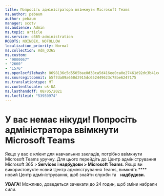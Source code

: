 ```yaml
---
title: Попросіть адміністратора ввімкнути Microsoft Teams
ms.author: pebaum
author: pebaum
manager: scotv
ms.audience: Admin
ms.topic: article
ms.service: o365-administration
ROBOTS: NOINDEX, NOFOLLOW
localization_priority: Normal
ms.collection: Adm_O365
ms.custom:
- "9000067"
- "2660"
- "1576"
ms.openlocfilehash: 8698136c5d5505bae0d38ca5d416ee0ca0e27461d92dc3b41ce029cb383abfb8
ms.sourcegitcommit: b5f7da89a650d2915dc652449623c78be6247175
ms.translationtype: MT
ms.contentlocale: uk-UA
ms.lasthandoff: 08/05/2021
ms.locfileid: "53950974"
---
```

# <a name="youre-missing-out-ask-your-admin-to-enable-microsoft-teams"></a>У вас немає нікуди! Попросіть адміністратора ввімкнути Microsoft Teams

Якщо у вас є клієнт для навчальних закладів, потрібно ввімкнути Microsoft Teams уручну. Для цього перейдіть до Центр адміністрування Microsoft 365 > **Services і надбудови > Microsoft Teams**. Якщо ви використовуєте новий Центр адміністрування Teams, вимкніть **** новий Центр адміністрування, щоб знайти служби та    **надбудови.** 

**УВАГА!** Можливо, доведеться зачекати до 24 годин, щоб зміни набрали сили.